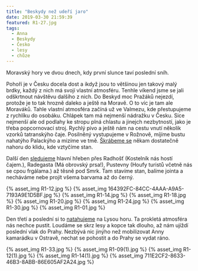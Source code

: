```yaml
---
title: "Beskydy než udeří jaro"
date: 2019-03-30 21:59:39
featured: R1-27.jpg
tags:
  - Anna
  - Beskydy
  - Česko
  - lesy
  - chůze
---
```


Moravský hory ve dvou dnech, kdy první slunce taví poslední sníh.

<!-- more -->

Pohoří je v Česku docela dost a ikdyž jsou to většinou jen takový malý brdky, každý z nich má svojí vlastní atmosféru. Tenhle víkend jsme se jali odškrtnout návštěvu dalšího z nich. Do Beskyd moc Pražáků nejezdí, protože je to tak hrozně daleko a ještě na Moravě. O to víc je tam ale Moraváků. Tahle vlastní atmosféra začíná už ve Valmezu, kde přestupujeme z rychlíku do osobáku. Chlápek tam má nejmenší nádražku v Česku. Sice nejmenší ale od podlahy ke stropu plná chlastu a jinejch nezbytností, jako je třeba popcornovací stroj. Rychlý pivo a ještě nám na cestu vnutí několik vzorků tatranskýho čaje. Posilněný vystupujeme v Rožnově, míjíme bustu nahatýho Palackýho a mizíme ve tmě. [Škrábeme se](https://www.strava.com/activities/2256144561) někam dostatečně nahoru do klidu, kde vztyčíme stan.

Další den [sledujeme](https://www.strava.com/activities/2256144753) hlavní hřeben přes Radhošť (Kostelník nás hostí čajem.), Radegasta (Má obrovský prsa!), Pustevny (Houfy turistů včetně nás se cpou frgálama.) až těsně pod Smrk. Tam stavíme stan, balíme jointa a necháváme nebe projít všema barvama až do černý.

{% asset_img R1-12.jpg %}
{% asset_img 164392FC-84CC-4AAA-A9A5-7193A9E1D5BF.jpg %}
{% asset_img R1-14.jpg %}
{% asset_img R1-18.jpg %}
{% asset_img R1-20.jpg %}
{% asset_img R1-24.jpg %}
{% asset_img R1-30.jpg %}
{% asset_img R1-01.jpg %}

Den třetí a poslední si to [natahujeme](https://www.strava.com/activities/2256144789) na Lysou horu. Ta prokletá atmosféra nás nechce pustit. Loudáme se skrz lesy a kopce tak dlouho, až nám ujíždí poslední vlak do Prahy. Nezbývá nic jinýho než mobilizovat Anny kamarádku v Ostravě, nechat se pohostit a do Prahy se vydat ráno.

{% asset_img R1-33.jpg %}
{% asset_img R1-09(1).jpg %}
{% asset_img R1-12(1).jpg %}
{% asset_img R1-14(1).jpg %}
{% asset_img 711E2CF2-8633-46B3-8ABB-86E605AF2A24.jpg %}
